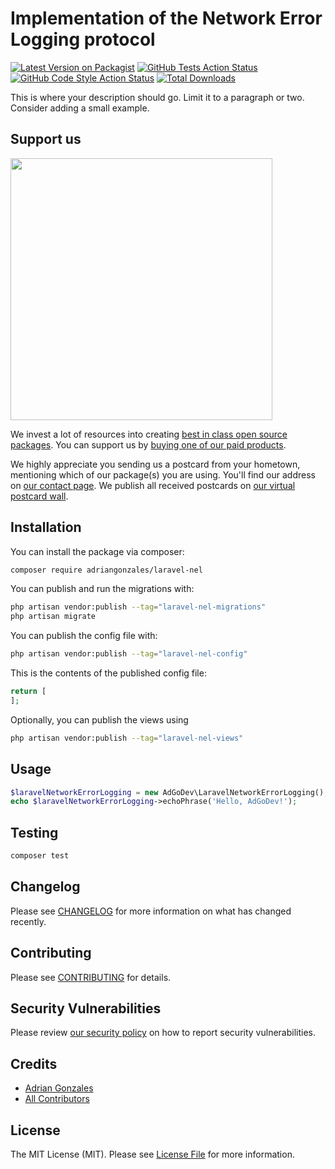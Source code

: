 # Implementation of the Network Error Logging protocol

[![Latest Version on Packagist](https://img.shields.io/packagist/v/adriangonzales/laravel-nel.svg?style=flat-square)](https://packagist.org/packages/adriangonzales/laravel-nel)
[![GitHub Tests Action Status](https://img.shields.io/github/workflow/status/adriangonzales/laravel-nel/run-tests?label=tests)](https://github.com/adriangonzales/laravel-nel/actions?query=workflow%3Arun-tests+branch%3Amain)
[![GitHub Code Style Action Status](https://img.shields.io/github/workflow/status/adriangonzales/laravel-nel/Fix%20PHP%20code%20style%20issues?label=code%20style)](https://github.com/adriangonzales/laravel-nel/actions?query=workflow%3A"Fix+PHP+code+style+issues"+branch%3Amain)
[![Total Downloads](https://img.shields.io/packagist/dt/adriangonzales/laravel-nel.svg?style=flat-square)](https://packagist.org/packages/adriangonzales/laravel-nel)

This is where your description should go. Limit it to a paragraph or two. Consider adding a small example.

## Support us

[<img src="https://github-ads.s3.eu-central-1.amazonaws.com/laravel-nel.jpg?t=1" width="419px" />](https://spatie.be/github-ad-click/laravel-nel)

We invest a lot of resources into creating [best in class open source packages](https://spatie.be/open-source). You can support us by [buying one of our paid products](https://spatie.be/open-source/support-us).

We highly appreciate you sending us a postcard from your hometown, mentioning which of our package(s) you are using. You'll find our address on [our contact page](https://spatie.be/about-us). We publish all received postcards on [our virtual postcard wall](https://spatie.be/open-source/postcards).

## Installation

You can install the package via composer:

```bash
composer require adriangonzales/laravel-nel
```

You can publish and run the migrations with:

```bash
php artisan vendor:publish --tag="laravel-nel-migrations"
php artisan migrate
```

You can publish the config file with:

```bash
php artisan vendor:publish --tag="laravel-nel-config"
```

This is the contents of the published config file:

```php
return [
];
```

Optionally, you can publish the views using

```bash
php artisan vendor:publish --tag="laravel-nel-views"
```

## Usage

```php
$laravelNetworkErrorLogging = new AdGoDev\LaravelNetworkErrorLogging();
echo $laravelNetworkErrorLogging->echoPhrase('Hello, AdGoDev!');
```

## Testing

```bash
composer test
```

## Changelog

Please see [CHANGELOG](CHANGELOG.md) for more information on what has changed recently.

## Contributing

Please see [CONTRIBUTING](CONTRIBUTING.md) for details.

## Security Vulnerabilities

Please review [our security policy](../../security/policy) on how to report security vulnerabilities.

## Credits

- [Adrian Gonzales](https://github.com/adriangonzales)
- [All Contributors](../../contributors)

## License

The MIT License (MIT). Please see [License File](LICENSE.md) for more information.
